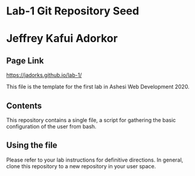 # Lab-1 Git Repository Seed
# Jeffrey Kafui Adorkor

## Page Link
https://jadorks.github.io/lab-1/

This file is the template for the first lab in Ashesi Web Development 2020.

## Contents

This repository contains a single file, a script for gathering the basic configuration of the user from bash.

## Using the file

Please refer to your lab instructions for definitive directions. In general, clone this repository to a new repository in your user space.